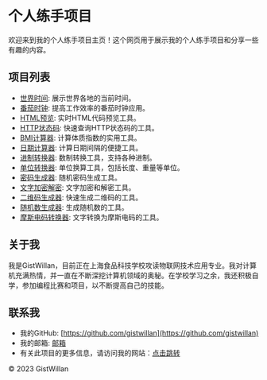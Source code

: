 # 个人练手项目

欢迎来到我的个人练手项目主页！这个网页用于展示我的个人练手项目和分享一些有趣的内容。

## 项目列表

- [世界时间](projects/time.html): 展示世界各地的当前时间。
- [番茄时钟](projects/tomato.html): 提高工作效率的番茄时钟应用。
- [HTML预览](projects/preview.html): 实时HTML代码预览工具。
- [HTTP状态码](projects/http.html): 快速查询HTTP状态码的工具。
- [BMI计算器](projects/bmi.html): 计算体质指数的实用工具。
- [日期计算器](projects/date.html): 计算日期间隔的便捷工具。
- [进制转换器](projects/test.html): 数制转换工具，支持各种进制。
- [单位转换器](projects/unit_conversion.html): 单位换算工具，包括长度、重量等单位。
- [密码生成器](projects/lock.html): 随机密码生成工具。
- [文字加密解密](projects/text.html): 文字加密和解密工具。
- [二维码生成器](projects/qrcode.html): 快速生成二维码的工具。
- [随机数生成器](projects/number.html): 生成随机数的工具。
- [摩斯电码转换器](projects/morse.html): 文字转换为摩斯电码的工具。

## 关于我

我是GistWillan，目前正在上海食品科技学校攻读物联网技术应用专业。我对计算机充满热情，并一直在不断深挖计算机领域的奥秘。在学校学习之余，我还积极自学，参加编程比赛和项目，以不断提高自己的技能。

## 联系我

- 我的GitHub: [https://github.com/gistwillan](https://github.com/gistwillan)
- 我的邮箱: [邮箱](mailtio:gistwillan@gmail.com)
- 有关此项目的更多信息，请访问我的网站：[点击跳转](https://gistwillan.github.io/practice)

&copy; 2023 GistWillan
